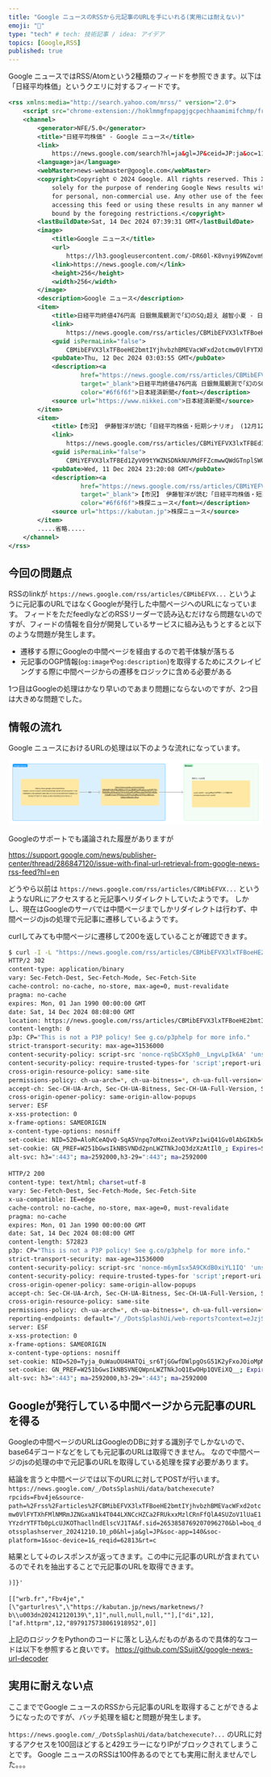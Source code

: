 ```yaml
---
title: "Google ニュースのRSSから元記事のURLを手にいれる(実用には耐えない)"
emoji: "📰"
type: "tech" # tech: 技術記事 / idea: アイデア
topics: [Google,RSS]
published: true
---
```


Google ニュースではRSS/Atomという2種類のフィードを参照できます。以下は「日経平均株価」というクエリに対するフィードです。


```xml
<rss xmlns:media="http://search.yahoo.com/mrss/" version="2.0">
    <script src="chrome-extension://hoklmmgfnpapgjgcpechhaamimifchmp/frame_ant/frame_ant.js" />
    <channel>
        <generator>NFE/5.0</generator>
        <title>"日経平均株価" - Google ニュース</title>
        <link>
            https://news.google.com/search?hl=ja&gl=JP&ceid=JP:ja&oc=11&q=%E6%97%A5%E7%B5%8C%E5%B9%B3%E5%9D%87%E6%A0%AA%E4%BE%A1</link>
        <language>ja</language>
        <webMaster>news-webmaster@google.com</webMaster>
        <copyright>Copyright © 2024 Google. All rights reserved. This XML feed is made available
            solely for the purpose of rendering Google News results within a personal feed reader
            for personal, non-commercial use. Any other use of the feed is expressly prohibited. By
            accessing this feed or using these results in any manner whatsoever, you agree to be
            bound by the foregoing restrictions.</copyright>
        <lastBuildDate>Sat, 14 Dec 2024 07:39:31 GMT</lastBuildDate>
        <image>
            <title>Google ニュース</title>
            <url>
                https://lh3.googleusercontent.com/-DR60l-K8vnyi99NZovm9HlXyZwQ85GMDxiwJWzoasZYCUrPuUM_P_4Rb7ei03j-0nRs0c4F=w256</url>
            <link>https://news.google.com/</link>
            <height>256</height>
            <width>256</width>
        </image>
        <description>Google ニュース</description>
        <item>
            <title>日経平均終値476円高 日銀無風観測で｢幻のSQ｣超え 越智小夏 - 日本経済新聞</title>
            <link>
                https://news.google.com/rss/articles/CBMibEFVX3lxTFBoeHE2bmtIYjhvbzhBMEVacWFxd2otcmw0VlFYTXhFMlNMRmJZNGxaN1k4T044LXNCcHZCa2FRUkxxMzlCRnFfQlA4SUZoV1lUaE1YYzdrYTFTb0pLcUJKOThacllndElscVJ1TA?oc=5</link>
            <guid isPermaLink="false">
                CBMibEFVX3lxTFBoeHE2bmtIYjhvbzhBMEVacWFxd2otcmw0VlFYTXhFMlNMRmJZNGxaN1k4T044LXNCcHZCa2FRUkxxMzlCRnFfQlA4SUZoV1lUaE1YYzdrYTFTb0pLcUJKOThacllndElscVJ1TA</guid>
            <pubDate>Thu, 12 Dec 2024 03:03:55 GMT</pubDate>
            <description><a
                    href="https://news.google.com/rss/articles/CBMibEFVX3lxTFBoeHE2bmtIYjhvbzhBMEVacWFxd2otcmw0VlFYTXhFMlNMRmJZNGxaN1k4T044LXNCcHZCa2FRUkxxMzlCRnFfQlA4SUZoV1lUaE1YYzdrYTFTb0pLcUJKOThacllndElscVJ1TA?oc=5"
                    target="_blank">日経平均終値476円高 日銀無風観測で｢幻のSQ｣超え 越智小夏</a>&nbsp;&nbsp;<font
                    color="#6f6f6f">日本経済新聞</font></description>
            <source url="https://www.nikkei.com">日本経済新聞</source>
        </item>
        <item>
            <title>【市況】 伊藤智洋が読む「日経平均株価・短期シナリオ」 (12月12日記） - 株探ニュース</title>
            <link>
                https://news.google.com/rss/articles/CBMiYEFVX3lxTFBEd1ZyV09tYWZNSDNkNUVMdFFZcmwwQWdGTnplSW0xVjh3RGdtSWFMVnRMemI0c010LVp4eUhFWC1pRklRalJBT2VKWkN4Y2NMSkJsVU5BNkZvaUV2QmxrbA?oc=5</link>
            <guid isPermaLink="false">
                CBMiYEFVX3lxTFBEd1ZyV09tYWZNSDNkNUVMdFFZcmwwQWdGTnplSW0xVjh3RGdtSWFMVnRMemI0c010LVp4eUhFWC1pRklRalJBT2VKWkN4Y2NMSkJsVU5BNkZvaUV2QmxrbA</guid>
            <pubDate>Wed, 11 Dec 2024 23:20:08 GMT</pubDate>
            <description><a
                    href="https://news.google.com/rss/articles/CBMiYEFVX3lxTFBEd1ZyV09tYWZNSDNkNUVMdFFZcmwwQWdGTnplSW0xVjh3RGdtSWFMVnRMemI0c010LVp4eUhFWC1pRklRalJBT2VKWkN4Y2NMSkJsVU5BNkZvaUV2QmxrbA?oc=5"
                    target="_blank">【市況】 伊藤智洋が読む「日経平均株価・短期シナリオ」 (12月12日記）</a>&nbsp;&nbsp;<font
                    color="#6f6f6f">株探ニュース</font></description>
            <source url="https://kabutan.jp">株探ニュース</source>
        </item>
        .....省略.....
    </channel>
</rss>
```

## 今回の問題点
RSSのlinkが `https://news.google.com/rss/articles/CBMibEFVX...` というように元記事のURLではなくGoogleが発行した中間ページへのURLになっています。
フィードをただfeedlyなどのRSSリーダーで読み込むだけなら問題ないのですが、フィードの情報を自分が開発しているサービスに組み込もうとすると以下のような問題が発生します。

- 遷移する際にGoogleの中間ページを経由するので若干体験が落ちる
- 元記事のOGP情報(`og:image`や`og:description`)を取得するためにスクレイピングする際に中間ページからの遷移をロジックに含める必要がある

1つ目はGoogleの処理はかなり早いのであまり問題にならないのですが、2つ目は大きめな問題でした。

## 情報の流れ
Google ニュースにおけるURLの処理は以下のような流れになっています。

![](/images/585dc1a565953f/img01.png)


Googleのサポートでも議論された履歴がありますが

https://support.google.com/news/publisher-center/thread/286847120/issue-with-final-url-retrieval-from-google-news-rss-feed?hl=en

どうやら以前は `https://news.google.com/rss/articles/CBMibEFVX...` というようなURLにアクセスすると元記事へリダイレクトしていたようです。
しかし、現在はGoogleのサーバでは中間ページまでしかリダイレクトは行わず、中間ページのjsの処理で元記事に遷移しているようです。


curlしてみても中間ページに遷移して200を返していることが確認できます。

```bash
$ curl -I -L "https://news.google.com/rss/articles/CBMibEFVX3lxTFBoeHE2bmtIYjhvbzhBMEVacWFxd2otcmw0VlFYTXhFMlNMRmJZNGxaN1k4T044LXNCcHZCa2FRUkxxMzlCRnFfQlA4SUZoV1lUaE1YYzdrYTFTb0pLcUJKOThacllndElscVJ1TA?oc=5"
HTTP/2 302 
content-type: application/binary
vary: Sec-Fetch-Dest, Sec-Fetch-Mode, Sec-Fetch-Site
cache-control: no-cache, no-store, max-age=0, must-revalidate
pragma: no-cache
expires: Mon, 01 Jan 1990 00:00:00 GMT
date: Sat, 14 Dec 2024 08:08:00 GMT
location: https://news.google.com/rss/articles/CBMibEFVX3lxTFBoeHE2bmtIYjhvbzhBMEVacWFxd2otcmw0VlFYTXhFMlNMRmJZNGxaN1k4T044LXNCcHZCa2FRUkxxMzlCRnFfQlA4SUZoV1lUaE1YYzdrYTFTb0pLcUJKOThacllndElscVJ1TA?oc=5&hl=en-US&gl=US&ceid=US:en
content-length: 0
p3p: CP="This is not a P3P policy! See g.co/p3phelp for more info."
strict-transport-security: max-age=31536000
content-security-policy: script-src 'nonce-rqSbCX5ph0__LngvLpIk6A' 'unsafe-inline';object-src 'none';base-uri 'self';report-uri /_/DotsSplashUi/cspreport;worker-src 'self'
content-security-policy: require-trusted-types-for 'script';report-uri /_/DotsSplashUi/cspreport
cross-origin-resource-policy: same-site
permissions-policy: ch-ua-arch=*, ch-ua-bitness=*, ch-ua-full-version=*, ch-ua-full-version-list=*, ch-ua-model=*, ch-ua-wow64=*, ch-ua-form-factors=*, ch-ua-platform=*, ch-ua-platform-version=*
accept-ch: Sec-CH-UA-Arch, Sec-CH-UA-Bitness, Sec-CH-UA-Full-Version, Sec-CH-UA-Full-Version-List, Sec-CH-UA-Model, Sec-CH-UA-WoW64, Sec-CH-UA-Form-Factors, Sec-CH-UA-Platform, Sec-CH-UA-Platform-Version
cross-origin-opener-policy: same-origin-allow-popups
server: ESF
x-xss-protection: 0
x-frame-options: SAMEORIGIN
x-content-type-options: nosniff
set-cookie: NID=520=AloRCeAQvQ-SqA5Vnpq7oMxoiZeotVkPz1wiQ41Gv0lAbGIKb5egoZFRlRHEcIe6QlssjVgtEpGOuayPc429mFi-_3SXBODOmibgKJCxPD_hN3iN4iL9zAJ2DyHsH9tudJTg99gzyDr91Cw49iond1EeuE7nOlgAPatt6n4R9Lg6KzLP6pc; expires=Sun, 15-Jun-2025 08:08:00 GMT; path=/; domain=.google.com; HttpOnly
set-cookie: GN_PREF=W251bGwsIkNBSVNDd2pnLWZTNkJoQ3dzXzAtIl0_; Expires=Sat, 14-Jun-2025 20:08:00 GMT; Path=/; Secure
alt-svc: h3=":443"; ma=2592000,h3-29=":443"; ma=2592000

HTTP/2 200 
content-type: text/html; charset=utf-8
vary: Sec-Fetch-Dest, Sec-Fetch-Mode, Sec-Fetch-Site
x-ua-compatible: IE=edge
cache-control: no-cache, no-store, max-age=0, must-revalidate
pragma: no-cache
expires: Mon, 01 Jan 1990 00:00:00 GMT
date: Sat, 14 Dec 2024 08:08:00 GMT
content-length: 572823
p3p: CP="This is not a P3P policy! See g.co/p3phelp for more info."
strict-transport-security: max-age=31536000
content-security-policy: script-src 'nonce-m6ymIsx5A9CKdB0xiYL1IQ' 'unsafe-inline';object-src 'none';base-uri 'self';report-uri /_/DotsSplashUi/cspreport;worker-src 'self'
content-security-policy: require-trusted-types-for 'script';report-uri /_/DotsSplashUi/cspreport
cross-origin-opener-policy: same-origin-allow-popups
accept-ch: Sec-CH-UA-Arch, Sec-CH-UA-Bitness, Sec-CH-UA-Full-Version, Sec-CH-UA-Full-Version-List, Sec-CH-UA-Model, Sec-CH-UA-WoW64, Sec-CH-UA-Form-Factors, Sec-CH-UA-Platform, Sec-CH-UA-Platform-Version
cross-origin-resource-policy: same-site
permissions-policy: ch-ua-arch=*, ch-ua-bitness=*, ch-ua-full-version=*, ch-ua-full-version-list=*, ch-ua-model=*, ch-ua-wow64=*, ch-ua-form-factors=*, ch-ua-platform=*, ch-ua-platform-version=*
reporting-endpoints: default="/_/DotsSplashUi/web-reports?context=eJzjStHikmJw15BikPj6kkkDiJ3SZ7AGAfGnHTNYW2-eY50KxEZrz7M6AXHSv_OsRUDcUXqB1VDhEqsjEF9Ov8Sq2nOJ1RSImUwvs1rlX2YtkrjC2gTEvtpXWTt8r7IK8XA8-PllF5vAh_vTOpmUlJPyC-NT8kuKiwtyEoszilOLylKL4o0MjEwMjQwN9AwN4gsMADUhO0E"
server: ESF
x-xss-protection: 0
x-frame-options: SAMEORIGIN
x-content-type-options: nosniff
set-cookie: NID=520=Tyja_0uWauOU4HATQi_sr6TjGGwfDWlpgOsG51K2yFxoJOioMpMbj6uBPSheQljTQDE3MrNBkBJy4B-yJprWQfvknsaf70NhOXZ-R7OhKtCRxgIjDhnvWXsuqWbcLPsBXZYc7AY2lkvsM9OzgzYq4D7IUEhFD_6vydoF0nssD6N78N6yog; expires=Sun, 15-Jun-2025 08:08:00 GMT; path=/; domain=.google.com; HttpOnly
set-cookie: GN_PREF=W251bGwsIkNBSVNEQWpnLWZTNkJoQ1EwOHp1QVEiXQ__; Expires=Sat, 14-Jun-2025 20:08:00 GMT; Path=/; Secure
alt-svc: h3=":443"; ma=2592000,h3-29=":443"; ma=2592000
```



## Googleが発行している中間ページから元記事のURLを得る

Googleの中間ページのURLはGoogleのDBに対する識別子でしかないので、base64デコードなどをしても元記事のURLは取得できません。
なので中間ページのjsの処理の中で元記事のURLを取得している処理を探す必要があります。

結論を言うと中間ページでは以下のURLに対してPOSTが行います。
`https://news.google.com/_/DotsSplashUi/data/batchexecute?rpcids=Fbv4je&source-path=%2Frss%2Farticles%2FCBMibEFVX3lxTFBoeHE2bmtIYjhvbzhBMEVacWFxd2otcmw0VlFYTXhFMlNMRmJZNGxaN1k4T044LXNCcHZCa2FRUkxxMzlCRnFfQlA4SUZoV1lUaE1YYzdrYTFTb0pLcUJKOThacllndElscVJ1TA&f.sid=2653858769207096270&bl=boq_dotssplashserver_20241210.10_p0&hl=ja&gl=JP&soc-app=140&soc-platform=1&soc-device=1&_reqid=62813&rt=c`

結果として↓のレスポンスが返ってきます。この中に元記事のURLが含まれているのでそれを抽出することで元記事のURLを取得できます。
```
)]}'

[["wrb.fr","Fbv4je","[\"garturlres\",\"https://kabutan.jp/news/marketnews/?b\\u003dn202412120139\",1]",null,null,null,""],["di",12],["af.httprm",12,"8979175738061918952",0]]
```

上記のロジックをPythonのコードに落とし込んだものがあるので具体的なコードは以下を参照すると良いです。
https://github.com/SSujitX/google-news-url-decoder

## 実用に耐えない点
ここまででGoogle ニュースのRSSから元記事のURLを取得することができるようになったのですが、バッチ処理を組むと問題が発生します。

`https://news.google.com/_/DotsSplashUi/data/batchexecute?...` のURLに対するアクセスを100回ほどすると429エラーになりIPがブロックされてしまうことです。
Google ニュースのRSSは100件あるのでとても実用に耐えませんでした。。。
